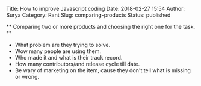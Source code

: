 Title: How to improve Javascript coding
Date: 2018-02-27 15:54
Author: Surya
Category: Rant
Slug: comparing-products
Status: published

** Comparing two or more products and choosing the right one for the task. **
- What problem are they trying to solve.
- Wow many people are using them.
- Who made it and what is their track record.
- How many contributors/and release cycle till date.
- Be wary of marketing on the item, cause they don't tell what is missing or wrong.
